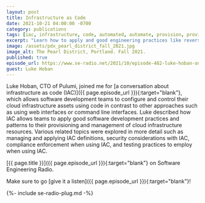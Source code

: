 ```yaml
---
layout: post
title: Infrastructure as Code
date: 2021-10-21 04:00:00 -0700
category: publications
tags: [iac, infrastructure, code, automated, automate, provision, provisioning, cloud]
excerpt: "Learn how to apply and good engineering practices like reversibility and automation to your Dev Ops and resource provisioning processes with Infrastructure as Code."
image: /assets/pdx_pearl_district_fall_2021.jpg
image_alt: The Pearl District, Portland. Fall 2021.
published: true
episode_url: https://www.se-radio.net/2021/10/episode-482-luke-hoban-on-infrastructure-as-code/
guest: Luke Hoban
---
```


Luke Hoban, CTO of Pulumi, joined me for [a conversation about infrastructure as code (IAC)]({{ page.episode_url }}){:target="blank"}, which allows software development teams to configure and control their cloud infrastructure assets using code in contrast to other approaches such as using web interfaces or command line interfaces. Luke described how IAC allows teams to apply good software development practices and patterns to their provisioning and management of cloud infrastructure resources. Various related topics were explored in more detail such as managing and applying IAC definitions, security considerations with IAC, compliance enforcement when using IAC, and testing practices to employ when using IAC.

[{{ page.title }}]({{ page.episode_url }}){:target="blank"} on Software Engineering Radio.

Make sure to go [give it a listen]({{ page.episode_url }}){:target="blank"}!

{%- include se-radio-plug.md -%}